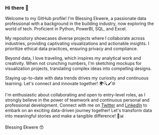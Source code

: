 ### Hi there 👋

Welcome to my GitHub profile! I'm Blessing Ekwere, a passionate data professional with a background in the building industry, now exploring the world of tech. Proficient in Python, PowerBI, SQL, and Excel.

My repository showcases diverse projects where I collaborate across industries, providing captivating visualizations and actionable insights. I prioritize ethical data practices, ensuring privacy and compliance.

Beyond data, I love traveling, which inspires my analytical work and creativity. When not crunching numbers, I'm sketching mockups for visualization projects, translating complex ideas into compelling designs.

Staying up-to-date with data trends drives my curiosity and continuous learning. Let's connect and innovate together! 🌍🔍🖌️🌐

I'm enthusiastic about collaborating and open to entry-level roles, as I strongly believe in the power of teamwork and continuous personal and professional development. Connect with me on [Twitter](https://twitter.com/Eddie_Gregs?t=dF3996shVxvPJTePTtxDdw&s=09) and [LinkedIn](https://www.linkedin.com/in/blessing-ekwere-857326216) to embark on an exciting data-driven journey together! Let's transform data into meaningful stories and make a tangible difference! 🚀📊

Blessing Ekwere 😙


